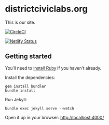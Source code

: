 # districtciviclabs.org

This is our site.

[![CircleCI](https://circleci.com/gh/district-civic-labs/districtciviclabs.org.svg?style=svg)](https://circleci.com/gh/district-civic-labs/districtciviclabs.org)

[![Netlify Status](https://api.netlify.com/api/v1/badges/002318ee-c403-4c8f-a2a7-fd75472127c3/deploy-status)](https://app.netlify.com/sites/wonderful-visvesvaraya-914a3f/deploys)

## Getting started

You'll need to [install Ruby](https://www.ruby-lang.org/en/documentation/installation/) if you haven't already.

Install the dependencies:

```
gem install bundler
bundle install
```

Run Jekyll:

```
bundle exec jekyll serve --watch
```

Open it up in your browser: <http://localhost:4000/>

